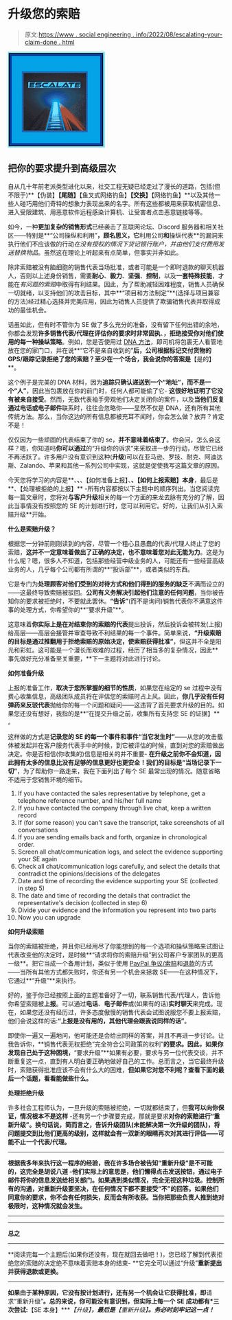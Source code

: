 # 升级您的索赔

> 原文:[https://www . social engineering . info/2022/08/escalating-your-claim-done . html](https://www.socialengineering.info/2022/08/escalating-your-claim-done.html)

[![](img/2cde7769ef8b24520cd20a6f6b061afa.png)](https://blogger.googleusercontent.com/img/b/R29vZ2xl/AVvXsEhkPeZDfC1pGi7UAbBHx_PU1yhPLakTWVuAwBCPsiUi5OqEN0SFwl-HaR2RN8SbBHaUBb4IQBZfB3xkD4OF-2RtYyraCMN62lHJ2C883H9a8ARzk5c9U3XkwPtXkFopO_ZejYs3h1P4-9doIxbg1hXDK-j_HuKPyTCbgDdnRurVzD-gkFZaWmxi4nIg/s226/Escalating%20Your%20Claim.%20www.socialengineers.net.jpg)

## **把你的要求提升到高级层次**

自从几十年前老派类型进化以来，社交工程无疑已经走过了漫长的道路，包括(但不限于)**【伪装】****【尾随】****【鱼叉式网络钓鱼】****【交换】****【网络钓鱼】**以及其他一些人碰巧用他们奇特的想象力表现出来的名字。所有这些都被用来获取机密信息、进入受限建筑、用恶意软件远程感染计算机、让受害者点击恶意链接等等。

 

如今，一种**更加复杂的销售形式**已经袭击了互联网论坛、Discord 服务器和相关社区——特别是**“公司操纵和利用”**，顾名思义，它**利用公司**和**操纵代表**的漏洞来执行他们不应该做的行动*在没有授权的情况下贷记银行账户，并由他们支付费用发送替换物品*。虽然这在理论上听起来有点简单，但事实并非如此。

 

除非索赔被没有脑细胞的销售代表当场批准，或者可能是一个即时退款的聊天机器人，否则以上述身份销售，需要**耐心**、**毅力**、**坚强**、**控制**，以及**一套特殊技能**，才能在*有问题的索赔*中取得有利结果。因此，为了帮助减轻困难程度，销售人员确保一切就绪，以支持他们的攻击目标，其中**“项目和方法制定”**(选择与项目兼容的方法)经过精心选择并完美应用，因此为销售人员提供了欺骗销售代表并取得成功的最佳机会。

 

话虽如此，但有时不管你为 SE 做了多么充分的准备，没有留下任何出错的余地，你都会发现**许多销售代表/代理在评估你的要求时非常固执**、**，拒绝接受你对他们使用的每一种操纵策略**。例如，您是否使用过 [DNA 方法](https://www.socialengineers.net/2020/08/the-dna-method.html)，即司机将包裹无人看管地放在您的家门口，并在说**“它不是亲自收到的”**后，公司根据标记交付货物的 GPS/跟踪记录拒绝了您的索赔？至少在一个场合，我会说你的答案是**【是的】**。

 

这个例子是完美的 DNA 材料，因为**追踪只确认递送到一个“地址”，而不是一个“人”**，因此当包裹放在你的前门时，任何人都可能偷了它- **这很好地证明了它没有被亲自接受**。然而，无数代表袖手旁观他们决定关闭你的案件，以及**当他们反复通过电话或电子邮件**联系时，往往会忽略你——显然不仅是 DNA，还有所有其他传统方法。那么，当你这边的所有信息都被充耳不闻时，你会怎么做？放弃？肯定不是！

 

仅仅因为一些顽固的代表结束了你的 se，**并不意味着结束了**。你会问，怎么会这样？嗯，你知道吗**你可以通过**的“升级你的诉求”来采取进一步的行动，尽管它已经不再活跃了。许多用户没有意识到这种(**升级**)可以在亚马逊、罗技、耐克、阿迪达斯、Zalando、苹果和其他一系列公司中实现，这就是促使我写这篇文章的原因。

 

今天您将学习的内容是**、**、**、【如何准备上报】、**、【如何上报索赔】本身**，最后是**、【处理被拒绝的上报】** -所有内容都按以下主题中的顺序列出。当您阅读完每一篇文章时，您将对**与客户升级**相关的每一个方面的来龙去脉有充分的了解，因此当事情没有按照您的 SE 的计划进行时，您可以利用它。好的，让我们从引入索赔升级**开始。

 

 

**什么是索赔升级？**

 

根据您一分钟前刚刚读到的内容，尽管一个粗心且愚蠢的代表/代理人终止了您的索赔，**这并不一定意味着做出了正确的决定，也不意味着您对此无能为力**。这是为什么呢？嗯，很多人不知道，包括那些经营中级业务的人，可能还有一些经营高级业务的人，几乎每个公司都有所谓的**“投诉部”**，或者类似的东西。

 

它是专门为**处理顾客对他们受到的对待方式和他们得到的服务的缺乏**不满而设立的——这最终导致索赔被驳回。**公司有义务解决引起他们注意的任何问题**，当你被告知你的要求被拒绝时，不要就此罢休。**“告诉”**(而不是询问)销售代表你不满意这件事的处理方式，你希望你的**“要求升级”**。

 

这意味着**你实际上是在对结束你的索赔的代表**提出投诉，然后投诉会被转发(上报)给高层——高层会接管并审查导致不利结果的每一个事件。简单来说，**“升级索赔的目标是通过推翻用于拒绝索赔的原始决定，使索赔获得批准”**，但这并不全是阳光和彩虹。这可能是一个漫长而艰难的过程，经历了相当多的复杂情况，因此**事先做好充分准备至关重要，**下一主题将对此进行讨论。

 

 

**如何准备升级**

 

上报的准备工作，**取决于您所掌握的细节的性质**，如果您在给定的 se 过程中没有费心收集信息，高级团队成员将在评估您的索赔时占上风。因此，**你几乎没有任何弹药来反驳代表**抛给你的每一个问题和疑问——这违背了首先要求升级的目的。如果您还没有想好，我指的是**“在提交升级之前，收集所有支持您 SE 的证据】** *。*

 

这样做的方式是**记录您的 SE 的每一个事件和事件“当它发生时”**——从您的攻击载体被发起并在客户服务代表手中的时候，到它被评估的时候，直到对您的索赔做出决定。你是否相信(你收集的)信息是相关的并不重要- **在升级之前你不会知道，因此拥有太多的信息比没有足够的信息更好也更安全！**我们的目标是**“当场记录下一切”**，为了帮助你一路走来，我在下面列出了每个 SE 最常出现的情况。随意省略不适用于您销售环境的细节。

 

1.  If you have contacted the sales representative by telephone, get a telephone reference number, and his/her full name
2.  If you have contacted the company through live chat, keep a written record
3.  If (for some reason) you can't save the transcript, take screenshots of all conversations
4.  If you are sending emails back and forth, organize in chronological order.
5.  Screen all chat/communication logs, and select the evidence supporting your SE again
6.  Check all chat/communication logs carefully, and select the details that contradict the opinions/decisions of the delegates
7.  Date and time of recording the evidence supporting your SE (collected in step 5)
8.  The date and time of recording the details that contradict the representative's decision (collected in step 6)
9.  Divide your evidence and the information you represent into two parts
10.  Now you can upgrade

 

**如何升级索赔**

 

当你的索赔被拒绝，并且你已经用尽了你能想到的每一个选项和操纵策略来试图让代表改变他的决定时，是时候**“请求将你的索赔升级”到公司客户专家团队的更高一级**。把它当成一个备用计划，类似于使用 [PayPal 争议/索赔](https://www.socialengineers.net/2020/06/paypal-chargebacks.html)和[退款](https://www.socialengineers.net/2020/10/credit-card-chargebacks.html)的方式——当所有其他方式都失败时，你还有另一个机会来拯救 SE——在这种情况下，它通过**“升级”**来执行。

 

好的，鉴于你已经按照上面的主题准备好了一切，联系销售代表/代理人，告诉他你希望索赔被**上报**。可以通过**电话**、**电子邮件**或(如果有的话)**实时聊天**来完成。现在，如果您还没有经历过，许多态度傲慢的销售代表会试图说服您不要上报索赔，他们会说这样的话:**“上报是没有用的，其他代理会跟我说同样的话”**。

 

即使你一遍又一遍地问，他可能还是会给出同样的答案，并且不再进一步讨论。让我告诉你，**销售代表无权拒绝“完全符合公司政策的权利”**的要求。因此，如果你发现自己处于这种困境，**“要求升级”**如果有必要，要求与另一位代表交谈，并不断重复这一点，直到有人明白要正确地做好自己的工作。总而言之，当它最终升级时，索赔获得批准应该不会有什么大的困难，**但如果它对您不利呢？查看下面的最后一个话题，看看能做些什么。**

 

 

**处理拒绝升级**

 

许多社会工程师认为，一旦升级的索赔被拒绝，一切就都结束了，但**我可以向你保证，情况根本不是这样** -还有另一个步骤要完成，那就是要求**对你的索赔进行“重新升级”。换句话说，简而言之，告诉升级团队(未能解决第一次升级的团队)，**将问题提交到比他们更高的级别**，这样就会有一双新的眼睛再次对其进行评估——可能不止一个代表/代理。**

 ****

**根据我多年来执行这一程序的经验，**我在许多场合被告知“重新升级”是不可能的，这完全是胡说八道** -他们实际上的意思是，他们懒得点击发送按钮，通过电子邮件将你的信息发送给相关部门。如果遇到类似情况，完全无视这种垃圾。**控制所有的沟通，对重新升级要坚决，在任何情况下都不要接受“不”的回答**。如果他们同意你的要求，你不会有任何损失，反而会有所收获。当你把那些负责人推到绝对极限时，这种情况就会发生。**

 ****

 ****

****总之****

 ****

**阅读完每一个主题后(如果你还没有，现在就回去做吧！)，您已经了解到代表拒绝您的索赔的决定绝不意味着索赔本身的结束- **它完全可以通过“升级”**重新提出并获得退款或更换。**

 ****

**如果由于某种原因，它没有按计划进行，还有另一个机会让它获得批准，即**请求“重新升级”**。总的来说，你可能没有意识到，但实际上每一个 SE 成功都有*三次尝试:**【SE 本身】****【升级】**，最后是**【重新升级】**。务必时刻牢记这一点！***